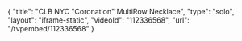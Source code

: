 {
    "title": "CLB NYC \"Coronation\" MultiRow Necklace",
    "type": "solo",
    "layout": "iframe-static",
    "videoId": "112336568",
    "url": "\/tvpembed\/112336568"
}